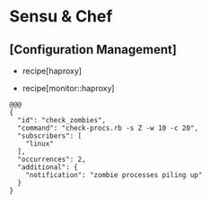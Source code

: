 <!SLIDE transition=scrollUp>
# Sensu & Chef

## [Configuration Management]

<!SLIDE bullets incremental>
* recipe[haproxy]

* recipe[<span class='green'>monitor::haproxy</span>]

<!SLIDE transition=scrollRight>
    @@@
    {
      "id": "check_zombies",
      "command": "check-procs.rb -s Z -w 10 -c 20",
      "subscribers": [
        "linux"
      ],
      "occurrences": 2,
      "additional": {
        "notification": "zombie processes piling up"
      }
    }
